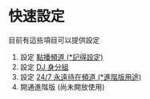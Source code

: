 # 快速設定
目前有這些項目可以提供設定
1. 設定 [點播頻道 (*記得設定)](setup)
2. 設定 [DJ 身分組](dj)
3. 設定 [24/7 永遠待在頻道 (*進階版用途)](247)
4. 開通進階版 (尚未開放使用)